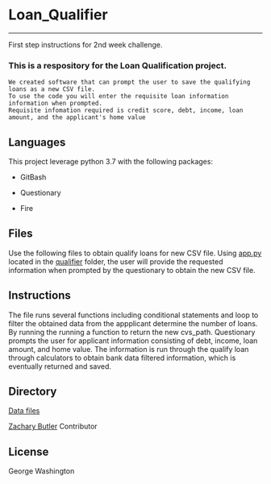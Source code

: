 # Loan_Qualifier
---
First step instructions for 2nd week challenge.

### This is a respository for the Loan Qualification project.
```
We created software that can prompt the user to save the qualifying loans as a new CSV file.
To use the code you will enter the requisite loan information information when prompted.  
Requisite infomation required is credit score, debt, income, loan amount, and the applicant's home value
```
## Languages 

This project leverage python 3.7 with the following packages:

* GitBash

* Questionary

* Fire


## Files
Use the following files to obtain qualify loans for new CSV file.
Using [app.py](C:\Users\zbutl\Desktop\FinTech-Workspace\Loan_Qualifier\Starter_Code\loan_qualifier_app\app.py) located in the [qualifier](C:\Users\zbutl\Desktop\FinTech-Workspace\Loan_Qualifier\Starter_Code\loan_qualifier_app\qualifier) folder, the user will provide the requested information when prompted by the questionary to obtain the new CSV file.  

## Instructions
The file runs several functions including conditional statements and loop to filter the obtained data from the appplicant determine the number of loans. By running the running a function to return the new cvs_path.  Questionary prompts the user for applicant information consisting of debt, income, loan amount, and home value.  The information is run through the qualify loan through calculators to obtain bank data filtered information, which is eventually returned and saved.


## Directory
[Data files](C:\Users\zbutl\Desktop\FinTech-Workspace\Loan_Qualifier\Starter_Code\loan_qualifier_app\data)

[Zachary Butler]()
Contributor


## License

George Washington